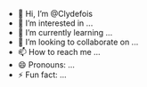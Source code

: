 - 👋 Hi, I’m @Clydefois
- 👀 I’m interested in ...
- 🌱 I’m currently learning ...
- 💞️ I’m looking to collaborate on ...
- 📫 How to reach me ...
- 😄 Pronouns: ...
- ⚡ Fun fact: ...

<!---
Clydefois/Clydefois is a ✨ special ✨ repository because its `README.md` (this file) appears on your GitHub profile.
You can click the Preview link to take a look at your changes.
--->
